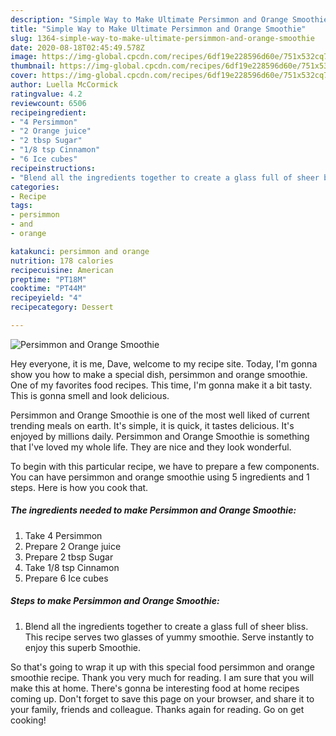 ```yaml
---
description: "Simple Way to Make Ultimate Persimmon and Orange Smoothie"
title: "Simple Way to Make Ultimate Persimmon and Orange Smoothie"
slug: 1364-simple-way-to-make-ultimate-persimmon-and-orange-smoothie
date: 2020-08-18T02:45:49.578Z
image: https://img-global.cpcdn.com/recipes/6df19e228596d60e/751x532cq70/persimmon-and-orange-smoothie-recipe-main-photo.jpg
thumbnail: https://img-global.cpcdn.com/recipes/6df19e228596d60e/751x532cq70/persimmon-and-orange-smoothie-recipe-main-photo.jpg
cover: https://img-global.cpcdn.com/recipes/6df19e228596d60e/751x532cq70/persimmon-and-orange-smoothie-recipe-main-photo.jpg
author: Luella McCormick
ratingvalue: 4.2
reviewcount: 6506
recipeingredient:
- "4 Persimmon"
- "2 Orange juice"
- "2 tbsp Sugar"
- "1/8 tsp Cinnamon"
- "6 Ice cubes"
recipeinstructions:
- "Blend all the ingredients together to create a glass full of sheer bliss. This recipe serves two glasses of yummy smoothie. Serve instantly to enjoy this superb Smoothie."
categories:
- Recipe
tags:
- persimmon
- and
- orange

katakunci: persimmon and orange 
nutrition: 178 calories
recipecuisine: American
preptime: "PT18M"
cooktime: "PT44M"
recipeyield: "4"
recipecategory: Dessert

---
```



![Persimmon and Orange Smoothie](https://img-global.cpcdn.com/recipes/6df19e228596d60e/751x532cq70/persimmon-and-orange-smoothie-recipe-main-photo.jpg)

Hey everyone, it is me, Dave, welcome to my recipe site. Today, I'm gonna show you how to make a special dish, persimmon and orange smoothie. One of my favorites food recipes. This time, I'm gonna make it a bit tasty. This is gonna smell and look delicious.

Persimmon and Orange Smoothie is one of the most well liked of current trending meals on earth. It's simple, it is quick, it tastes delicious. It's enjoyed by millions daily. Persimmon and Orange Smoothie is something that I've loved my whole life. They are nice and they look wonderful.




To begin with this particular recipe, we have to prepare a few components. You can have persimmon and orange smoothie using 5 ingredients and 1 steps. Here is how you cook that.

<!--inarticleads1-->

##### The ingredients needed to make Persimmon and Orange Smoothie:

1. Take 4 Persimmon
1. Prepare 2 Orange juice
1. Prepare 2 tbsp Sugar
1. Take 1/8 tsp Cinnamon
1. Prepare 6 Ice cubes




<!--inarticleads2-->

##### Steps to make Persimmon and Orange Smoothie:

1. Blend all the ingredients together to create a glass full of sheer bliss. This recipe serves two glasses of yummy smoothie. Serve instantly to enjoy this superb Smoothie.




So that's going to wrap it up with this special food persimmon and orange smoothie recipe. Thank you very much for reading. I am sure that you will make this at home. There's gonna be interesting food at home recipes coming up. Don't forget to save this page on your browser, and share it to your family, friends and colleague. Thanks again for reading. Go on get cooking!
